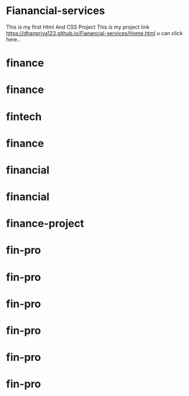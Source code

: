 # Fianancial-services
This is my first Html And CSS Project
This is my project link https://dhanpriya123.github.io/Fianancial-services/Home.html u can click here..
# finance
# finance
# fintech
# finance
# financial
# financial
# finance-project
# fin-pro
# fin-pro
# fin-pro
# fin-pro
# fin-pro
# fin-pro
